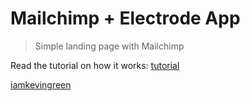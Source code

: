 # Mailchimp + Electrode App
> Simple landing page with Mailchimp

Read the tutorial on how it works: [tutorial](https://labs.redantler.com/adding-a-mailchimp-subscription-form-to-your-electrode-app-249a335b64a9#.tww5psp7w)

[iamkevingreen](http://redantler.com)

